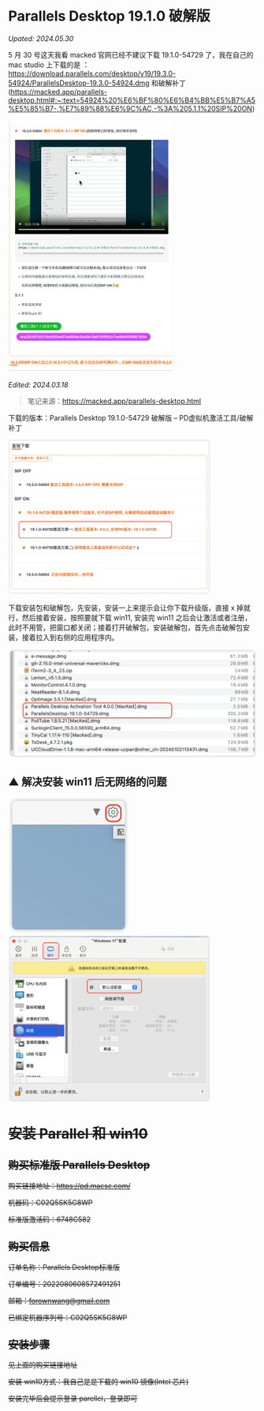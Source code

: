 # Parallels Desktop 19.1.0 破解版

*Upated: 2024.05.30*

5 月 30 号这天我看 macked 官网已经不建议下载 19.1.0-54729 了，我在自己的 mac studio 上下载的是 ：https://download.parallels.com/desktop/v19/19.3.0-54924/ParallelsDesktop-19.3.0-54924.dmg 和破解补丁(https://macked.app/parallels-desktop.html#:~:text=54924%20%E6%BF%80%E6%B4%BB%E5%B7%A5%E5%85%B7-,%E7%89%88%E6%9C%AC,-%3A%205.1.1%20SIP%20ON)

<img src="./readme.assets/image-20240530200940049.png" alt="image-20240530200940049" style="zoom:50%;" />



*Edited: 2024.03.18*


> 笔记来源：https://macked.app/parallels-desktop.html

下载的版本：Parallels Desktop 19.1.0-54729 破解版 – PD虚拟机激活工具/破解补丁

<img src="./readme.assets/image-20240318101735196.png" alt="image-20240318101735196" style="zoom:40%;" />

下载安装包和破解包，先安装，安装一上来提示会让你下载升级版，直接 x 掉就行，然后接着安装，按照要就下载 win11, 安装完 win11 之后会让激活或者注册，此时不用管，把窗口都关闭；接着打开破解包，安装破解包，首先点击破解包安装，接着拉入到右侧的应用程序内。

<img src="./readme.assets/image-20240318102257272.png" alt="image-20240318102257272" style="zoom:50%;" />

## ▲ 解决安装 win11 后无网络的问题

<img src="./readme.assets/image-20240318104719538.png" alt="image-20240318104719538" style="zoom:67%;" />

<img src="./readme.assets/image-20240318104814984.png" alt="image-20240318104814984" style="zoom:40%;" />










# ~~安装 Parallel 和 win10~~


## ~~购买标准版 Parallels Desktop~~


~~购买链接地址：https://pd.macsc.com/~~

~~机器码：C02Q5SK5G8WP~~

~~标准版激活码：6748C582~~


## ~~购买信息~~
~~订单名称：Parallels Desktop标准版~~

~~订单编号：2022080608572491251~~

~~邮箱：forownwang@gmail.com~~

~~已绑定机器序列号：C02Q5SK5G8WP~~


## ~~安装步骤~~ 
~~见上面的购买链接地址~~

~~安装 win10方式：我自己是是下载的 win10 镜像(Intel 芯片)~~

~~安装完毕后会提示登录 parellel，登录即可~~
